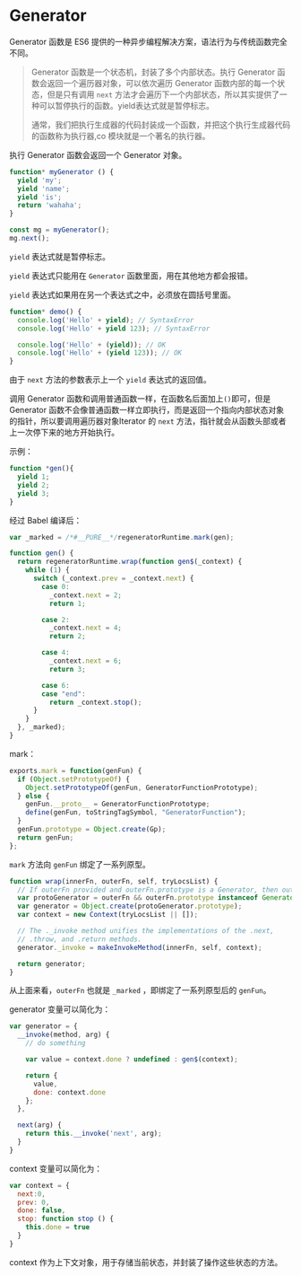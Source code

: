 # Generator

Generator 函数是 ES6 提供的一种异步编程解决方案，语法行为与传统函数完全不同。

> Generator 函数是一个状态机，封装了多个内部状态。执行 Generator 函数会返回一个遍历器对象，可以依次遍历 Generator 函数内部的每一个状态，但是只有调用 `next` 方法才会遍历下一个内部状态，所以其实提供了一种可以暂停执行的函数。yield表达式就是暂停标志。
>
> 通常，我们把执行生成器的代码封装成一个函数，并把这个执行生成器代码的函数称为执行器,co 模块就是一个著名的执行器。

执行 Generator 函数会返回一个 Generator 对象。

```js
function* myGenerator () {
  yield 'my';
  yield 'name';
  yield 'is';
  return 'wahaha';
}

const mg = myGenerator();
mg.next();
```

`yield` 表达式就是暂停标志。

`yield` 表达式只能用在 `Generator` 函数里面，用在其他地方都会报错。

`yield` 表达式如果用在另一个表达式之中，必须放在圆括号里面。

```js
function* demo() {
  console.log('Hello' + yield); // SyntaxError
  console.log('Hello' + yield 123); // SyntaxError

  console.log('Hello' + (yield)); // OK
  console.log('Hello' + (yield 123)); // OK
}
```

由于 `next` 方法的参数表示上一个 `yield` 表达式的返回值。

调用 Generator 函数和调用普通函数一样，在函数名后面加上`()`即可，但是 Generator 函数不会像普通函数一样立即执行，而是返回一个指向内部状态对象的指针，所以要调用遍历器对象Iterator 的 `next` 方法，指针就会从函数头部或者上一次停下来的地方开始执行。

示例：

```js
function *gen(){
  yield 1;
  yield 2;
  yield 3;
}
```

经过 Babel 编译后：

```js
var _marked = /*#__PURE__*/regeneratorRuntime.mark(gen);

function gen() {
  return regeneratorRuntime.wrap(function gen$(_context) {
    while (1) {
      switch (_context.prev = _context.next) {
        case 0:
          _context.next = 2;
          return 1;

        case 2:
          _context.next = 4;
          return 2;

        case 4:
          _context.next = 6;
          return 3;

        case 6:
        case "end":
          return _context.stop();
      }
    }
  }, _marked);
}
```

mark：

```js
exports.mark = function(genFun) {
  if (Object.setPrototypeOf) {
    Object.setPrototypeOf(genFun, GeneratorFunctionPrototype);
  } else {
    genFun.__proto__ = GeneratorFunctionPrototype;
    define(genFun, toStringTagSymbol, "GeneratorFunction");
  }
  genFun.prototype = Object.create(Gp);
  return genFun;
};
```

`mark` 方法向 `genFun` 绑定了一系列原型。

```js
function wrap(innerFn, outerFn, self, tryLocsList) {
  // If outerFn provided and outerFn.prototype is a Generator, then outerFn.prototype instanceof Generator.
  var protoGenerator = outerFn && outerFn.prototype instanceof Generator ? outerFn : Generator;
  var generator = Object.create(protoGenerator.prototype);
  var context = new Context(tryLocsList || []);

  // The ._invoke method unifies the implementations of the .next,
  // .throw, and .return methods.
  generator._invoke = makeInvokeMethod(innerFn, self, context);

  return generator;
}
```

从上面来看，`outerFn` 也就是 `_marked` ，即绑定了一系列原型后的 `genFun`。

generator 变量可以简化为：

```js
var generator = {
  __invoke(method, arg) {
    // do something

    var value = context.done ? undefined : gen$(context);

    return {
      value,
      done: context.done
    };
  },

  next(arg) {
    return this.__invoke('next', arg);
  }
}
```

context 变量可以简化为：

```js
var context = {
  next:0,
  prev: 0,
  done: false,
  stop: function stop () {
    this.done = true
  }
}
```

context 作为上下文对象，用于存储当前状态，并封装了操作这些状态的方法。

